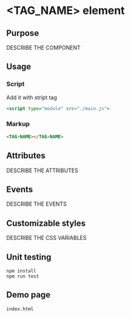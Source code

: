 # &lt;TAG_NAME&gt; element

## Purpose
DESCRIBE THE COMPONENT
## Usage

### Script

Add it with stript tag

```html
<script type="module" src="./main.js">
```

### Markup

```html
<TAG-NAME></TAG-NAME>
```

## Attributes

DESCRIBE THE ATTRIBUTES

## Events
DESCRIBE THE EVENTS

## Customizable styles
DESCRIBE THE CSS VARIABLES

## Unit testing

```
npm install
npm run test
```

## Demo page

```
index.html
```